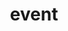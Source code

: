 ---
layout: blog-category-archive
title: event
permalink: /blog/category/event/
archive-name: event
archive-type: Category
breadcrumb: blog
---